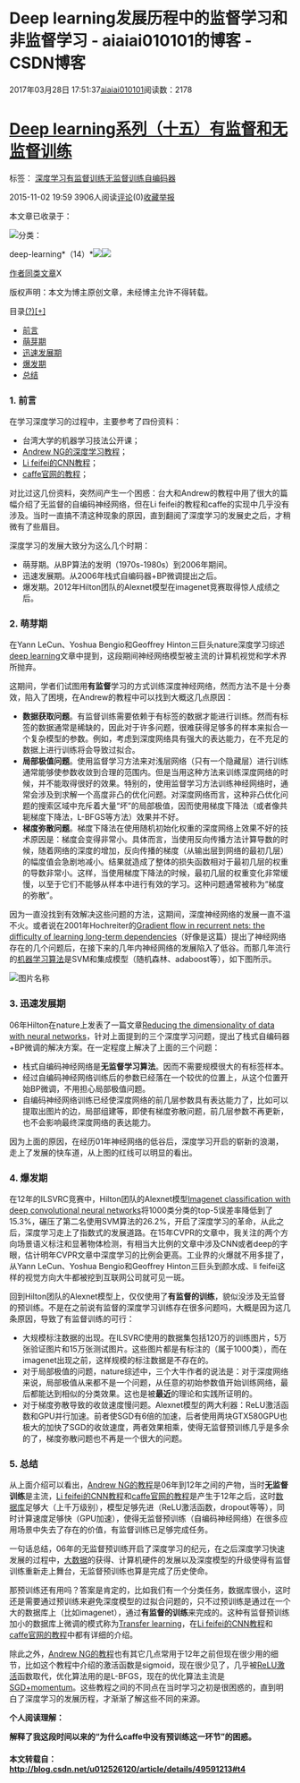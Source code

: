 # Deep learning发展历程中的监督学习和非监督学习 - aiaiai010101的博客 - CSDN博客

2017年03月28日 17:51:37[aiaiai010101](https://me.csdn.net/aiaiai010101)阅读数：2178



# [Deep learning系列（十五）有监督和无监督训练](/u012526120/article/details/49591213)

标签： [深度学习](http://www.csdn.net/tag/%E6%B7%B1%E5%BA%A6%E5%AD%A6%E4%B9%A0)[有监督训练](http://www.csdn.net/tag/%E6%9C%89%E7%9B%91%E7%9D%A3%E8%AE%AD%E7%BB%83)[无监督训练](http://www.csdn.net/tag/%E6%97%A0%E7%9B%91%E7%9D%A3%E8%AE%AD%E7%BB%83)[自编码器](http://www.csdn.net/tag/%E8%87%AA%E7%BC%96%E7%A0%81%E5%99%A8)

2015-11-02 19:59
3906人阅读[评论](#comments)(0)[收藏]()[举报](#report)

本文章已收录于：

![](http://static.blog.csdn.net/images/category_icon.jpg)分类：

deep-learning*（14）*![](http://static.blog.csdn.net/images/arrow_triangle%20_down.jpg)![](http://static.blog.csdn.net/images/arrow_triangle_up.jpg)

[作者同类文章](http://blog.csdn.net/u012526120/article/category/5851589)X

版权声明：本文为博主原创文章，未经博主允许不得转载。

目录[(?)](#)[[+]](#)
- [前言](#t0)
- [萌芽期](#t1)
- [迅速发展期](#t2)
- [爆发期](#t3)
- [总结](#t4)


### **1. 前言**

在学习深度学习的过程中，主要参考了四份资料：
- 台湾大学的机器学习技法公开课；
- [Andrew NG的深度学习教程](http://ufldl.stanford.edu/wiki/index.php/UFLDL_Tutorial)；
- [Li feifei的CNN教程](http://cs231n.stanford.edu/syllabus.html)；
- [caffe官网的教程](http://caffe.berkeleyvision.org/)；

对比过这几份资料，突然间产生一个困惑：台大和Andrew的教程中用了很大的篇幅介绍了无监督的自编码神经网络，但在Li feifei的教程和caffe的实现中几乎没有涉及。当时一直搞不清这种现象的原因，直到翻阅了深度学习的发展史之后，才稍微有了些眉目。

深度学习的发展大致分为这么几个时期：
- 萌芽期。从BP算法的发明（1970s-1980s）到2006年期间。
- 迅速发展期。从2006年栈式自编码器+BP微调提出之后。
- 爆发期。2012年Hilton团队的Alexnet模型在imagenet竞赛取得惊人成绩之后。

### **2. 萌芽期**

在Yann LeCun、Yoshua Bengio和Geoffrey Hinton三巨头nature深度学习综述[deep learning](http://www.nature.com/nature/journal/v521/n7553/full/nature14539.html)文章中提到，这段期间神经网络模型被主流的计算机视觉和学术界所抛弃。

这期间，学者们试图用**有监督**学习的方式训练深度神经网络，然而方法不是十分奏效，陷入了困境，在Andrew的教程中可以找到大概这几点原因：
- **数据获取问题**。有监督训练需要依赖于有标签的数据才能进行训练。然而有标签的数据通常是稀缺的，因此对于许多问题，很难获得足够多的样本来拟合一个复杂模型的参数。例如，考虑到深度网络具有强大的表达能力，在不充足的数据上进行训练将会导致过拟合。
- **局部极值问题**。使用监督学习方法来对浅层网络（只有一个隐藏层）进行训练通常能够使参数收敛到合理的范围内。但是当用这种方法来训练深度网络的时候，并不能取得很好的效果。特别的，使用监督学习方法训练神经网络时，通常会涉及到求解一个高度非凸的优化问题。对深度网络而言，这种非凸优化问题的搜索区域中充斥着大量“坏”的局部极值，因而使用梯度下降法（或者像共轭梯度下降法，L-BFGS等方法）效果并不好。
- **梯度弥散问题**。梯度下降法在使用随机初始化权重的深度网络上效果不好的技术原因是：梯度会变得非常小。具体而言，当使用反向传播方法计算导数的时候，随着网络的深度的增加，反向传播的梯度（从输出层到网络的最初几层）的幅度值会急剧地减小。结果就造成了整体的损失函数相对于最初几层的权重的导数非常小。这样，当使用梯度下降法的时候，最初几层的权重变化非常缓慢，以至于它们不能够从样本中进行有效的学习。这种问题通常被称为“梯度的弥散”。

因为一直没找到有效解决这些问题的方法，这期间，深度神经网络的发展一直不温不火。或者说在2001年Hochreiter的[Gradient flow in recurrent nets: the difficulty of learning long-term
 dependencies](http://citeseerx.ist.psu.edu/viewdoc/download?doi=10.1.1.24.7321&rep=rep1&type=pdf)（好像是这篇）提出了神经网络存在的几个问题后，在接下来的几年内神经网络的发展陷入了低谷。而那几年流行的[机器学习](http://lib.csdn.net/base/2)[算法](http://lib.csdn.net/base/31)是SVM和集成模型（随机森林、adaboost等），如下图所示。

![图片名称](https://img-blog.csdn.net/20151102205122969)

### **3. 迅速发展期**

06年Hilton在nature上发表了一篇文章[Reducing the dimensionality of data with neural networks](http://www.lsv.uni-saarland.de/Seminar/ML_for_NLP_SS12/HinSal06.pdf)，针对上面提到的三个深度学习问题，提出了栈式自编码器+BP微调的解决方案。在一定程度上解决了上面的三个问题：
- 栈式自编码神经网络是**无监督学习算法**。因而不需要规模很大的有标签样本。
- 经过自编码神经网络训练后的参数已经落在一个较优的位置上，从这个位置开始BP微调，不用担心局部极值问题。
- 自编码神经网络训练已经使深度网络的前几层参数具有表达能力了，比如可以提取出图片的边，局部组建等，即使有梯度弥散问题，前几层参数不再更新，也不会影响最终深度网络的表达能力。

因为上面的原因，在经历01年神经网络的低谷后，深度学习开启的崭新的浪潮，走上了发展的快车道，从上图的红线可以明显的看出。

### **4. 爆发期**

在12年的ILSVRC竞赛中，Hilton团队的Alexnet模型[Imagenet classification with deep convolutional neural networks](http://arche.depotoi.re/autoblogs/wwwinternetactunet_8a3fe3331e0ad7327e18d9fe6ec3f0ad04dcea58/media/4635014e.imagenet.pdf)将1000类分类的top-5误差率降低到了15.3%，碾压了第二名使用SVM算法的26.2%，开启了深度学习的革命，从此之后，深度学习走上了指数式的发展道路。在15年CVPR的文章中，我关注的两个方向场景语义标注和显著物体检测，有相当大比例的文章中涉及CNN或者deep的字眼，估计明年CVPR文章中深度学习的比例会更高。工业界的火爆就不用多提了，从Yann
 LeCun、Yoshua Bengio和Geoffrey Hinton三巨头到颜水成、li feifei这样的视觉方向大牛都被挖到互联网公司就可见一斑。

回到Hilton团队的Alexnet模型上，仅仅使用了**有监督的训练**，貌似没涉及无监督的预训练。不是在之前说有监督的深度学习训练存在很多问题吗，大概是因为这几条原因，导致了有监督训练的可行：
- 大规模标注数据的出现。在ILSVRC使用的数据集包括120万的训练图片，5万张验证图片和15万张测试图片。这些图片都是有标注的（属于1000类），而在imagenet出现之前，这样规模的标注数据是不存在的。
- 对于局部极值的问题，nature综述中，三个大牛作者的说法是：对于深度网络来说，局部极值从来都不是一个问题，从任意的初始参数值开始训练网络，最后都能达到相似的分类效果。这也是被**最近**的理论和实践所证明的。
- 对于梯度弥散导致的收敛速度慢问题。Alexnet模型的两大利器：ReLU激活函数和GPU并行加速。前者使SGD有6倍的加速，后者使用两块GTX580GPU也极大的加快了SGD的收敛速度，两者效果相乘，使得无监督预训练几乎是多余的了，梯度弥散问题也不再是一个很大的问题。

### **5. 总结**

从上面介绍可以看出，[Andrew NG的教程](http://ufldl.stanford.edu/wiki/index.php/UFLDL_Tutorial)是06年到12年之间的产物，当时**无监督训练**是主流，[Li feifei的CNN教程](http://cs231n.stanford.edu/syllabus.html)和[caffe官网的教程](http://caffe.berkeleyvision.org/)是产生于12年之后，这时[数据库](http://lib.csdn.net/base/14)足够大（上千万级别），模型足够先进（ReLU激活函数，dropout等等），同时计算速度足够快（GPU加速），使得无监督预训练（自编码神经网络）在很多应用场景中失去了存在的价值，有监督训练已足够完成任务。

一句话总结，06年的无监督预训练开启了深度学习的纪元，在之后深度学习快速发展的过程中，[大数据](http://lib.csdn.net/base/20)的获得、计算机硬件的发展以及深度模型的升级使得有监督训练重新走上舞台，无监督预训练也算是完成了历史使命。

那预训练还有用吗？答案是肯定的，比如我们有一个分类任务，数据库很小，这时还是需要通过预训练来避免深度模型的过拟合问题的，只不过预训练是通过在一个大的数据库上（比如imagenet），通过**有监督的训练**来完成的。这种有监督预训练加小的数据库上微调的模式称为[Transfer learning](http://blog.csdn.net/u012526120/article/details/49496617)，在[Li
 feifei的CNN教程](http://cs231n.stanford.edu/syllabus.html)和[caffe官网的教程](http://caffe.berkeleyvision.org/)中都有详细的介绍。

除此之外，[Andrew NG的教程](http://ufldl.stanford.edu/wiki/index.php/UFLDL_Tutorial)也有其它几点常用于12年之前但现在很少用的细节，比如这个教程中介绍的激活函数是sigmoid，现在很少见了，几乎被[ReLU激活](http://blog.csdn.net/u012526120/article/details/49149317)函数取代，优化算法用的是L-BFGS，现在的优化算法主流是[SGD+momentum](http://blog.csdn.net/u012526120/article/details/49183279)。这些教程之间的不同点在当时学习之初是很困惑的，直到明白了深度学习的发展历程，才渐渐了解这些不同的来源。

**个人阅读理解：**

**解释了我这段时间以来的“为什么caffe中没有预训练这一环节”的困惑。**

#### 本文转载自：http://blog.csdn.net/u012526120/article/details/49591213#t4

